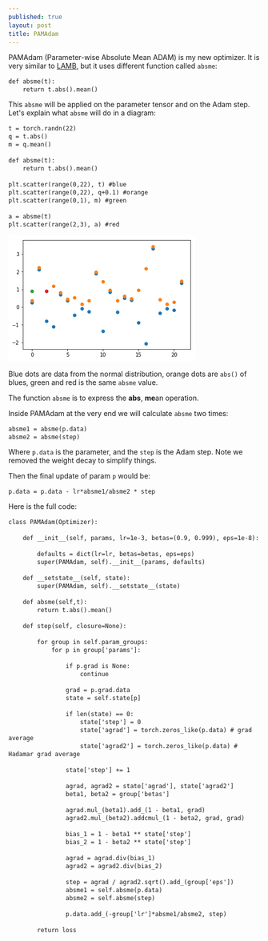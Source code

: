 ```yaml
---
published: true
layout: post
title: PAMAdam
---
```


PAMAdam (Parameter-wise Absolute Mean ADAM) is my new optimizer. It is very similar to [LAMB](https://dejanbatanjac.github.io/2019/08/27/LAMB.html), but it uses different function called `absme`:

    def absme(t):        
        return t.abs().mean()

This `absme` will be applied on the parameter tensor and on the Adam step.
Let's explain what `absme` will do in a diagram:

    t = torch.randn(22)
    q = t.abs()
    m = q.mean()

    def absme(t):
        return t.abs().mean()

    plt.scatter(range(0,22), t) #blue
    plt.scatter(range(0,22), q+0.1) #orange
    plt.scatter(range(0,1), m) #green

    a = absme(t)
    plt.scatter(range(2,3), a) #red

![IMG](/images/pamadam.png)

Blue dots are data from the normal distribution, orange dots are `abs()` of blues, green and red is the same `absme` value.

The function `absme` is to express the **abs**, **me**an operation.

Inside PAMAdam at the very end we will calculate `absme` two times: 

    absme1 = absme(p.data)
    absme2 = absme(step)

Where `p.data` is the parameter, and the `step` is the Adam step. Note we removed the weight decay to simplify things.

Then the final update of param `p` would be: 

    p.data = p.data - lr*absme1/absme2 * step

Here is the full code:

    class PAMAdam(Optimizer):

        def __init__(self, params, lr=1e-3, betas=(0.9, 0.999), eps=1e-8):
            
            defaults = dict(lr=lr, betas=betas, eps=eps)
            super(PAMAdam, self).__init__(params, defaults)

        def __setstate__(self, state):
            super(PAMAdam, self).__setstate__(state)

        def absme(self,t):        
            return t.abs().mean()
        
        def step(self, closure=None):        
            
            for group in self.param_groups:
                for p in group['params']:
                    
                    if p.grad is None:
                        continue  
                        
                    grad = p.grad.data                
                    state = self.state[p] 
                    
                    if len(state) == 0:
                        state['step'] = 0                    
                        state['agrad'] = torch.zeros_like(p.data) # grad average                
                        state['agrad2'] = torch.zeros_like(p.data) # Hadamar grad average
                        
                    state['step'] += 1
                    
                    agrad, agrad2 = state['agrad'], state['agrad2'] 
                    beta1, beta2 = group['betas']
                    
                    agrad.mul_(beta1).add_(1 - beta1, grad)
                    agrad2.mul_(beta2).addcmul_(1 - beta2, grad, grad) 

                    bias_1 = 1 - beta1 ** state['step']
                    bias_2 = 1 - beta2 ** state['step'] 
                    
                    agrad = agrad.div(bias_1)
                    agrad2 = agrad2.div(bias_2)
                    
                    step = agrad / agrad2.sqrt().add_(group['eps'])
                    absme1 = self.absme(p.data)
                    absme2 = self.absme(step)
                
                    p.data.add_(-group['lr']*absme1/absme2, step)

            return loss

